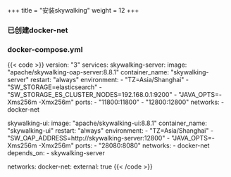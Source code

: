 +++
title = "安装skywalking"
weight = 12
+++

### 已创建docker-net
### docker-compose.yml
{{< code >}}
version: "3"
services:
  skywalking-server:
    image: "apache/skywalking-oap-server:8.8.1"
    container_name: "skywalking-server"
    restart: "always"
    environment:
      - "TZ=Asia/Shanghai"
      - "SW_STORAGE=elasticsearch"
      - "SW_STORAGE_ES_CLUSTER_NODES=192.168.0.1:9200"
      - "JAVA_OPTS=-Xms256m -Xmx256m"
    ports:
      - "11800:11800"
      - "12800:12800"
    networks:
      - docker-net

  skywalking-ui:
    image: "apache/skywalking-ui:8.8.1"
    container_name: "skywalking-ui"
    restart: "always"
    environment:
      - "TZ=Asia/Shanghai"
      - "SW_OAP_ADDRESS=http://skywalking-server:12800"
      - "JAVA_OPTS=-Xms256m -Xmx256m"
    ports:
      - "28080:8080"
    networks:
      - docker-net
    depends_on:
      - skywalking-server

networks:
  docker-net:
    external: true
{{< /code >}}
